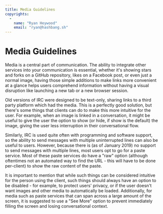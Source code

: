 ```yaml
---
title: Media Guidelines
copyrights:
  -
    name: "Ryan Heywood"
    email: "ryan@hashbang.sh"
---
```


# Media Guidelines

Media is a central part of communication. The ability to integrate other
services into your communication is essential, whether it's showing stars and
forks on a GitHub repository, likes on a Facebook post, or even just a normal
image, having those simple additions to make links more convenient at a glance
helps users comprehend information without having a visual disruption like
launching a new tab or a new browser session.

Old versions of IRC were designed to be text-only, sharing links to a third
party platform which had the media. This is a perfectly good solution, but
there's some things that clients can do to make this more intuitive for the
user. For example, when an image is linked in a conversation, it might be
useful to give the user the option to show (or hide, if show is the default)
the image, giving the user less interruption in their conversational flow.

Similarly, IRC is used quite often with programming and software support, so
the ability to send messages with multiple uninterrupted lines can also be
useful to users. However, because there is (as of January 2019) no support to
send messages with multiple lines, most users opt to go for a paste service.
Most of these paste services do have a "raw" option (although oftentimes not an
automated way to find the URL - this will have to be done per-client) to show
the raw content of the paste.

It is important to mention that while such things can be considered intuitive
for the person using the client, such things should always have an option to be
disabled - for example, to protect users' privacy, or if the user doesn't want
images and other media to automatically be loaded. Additionally, for media such
as paste services that can span across a large amount of the screen, it is
suggested to use a "See More" option to prevent immediately filling the screen
and losing conversational context.
